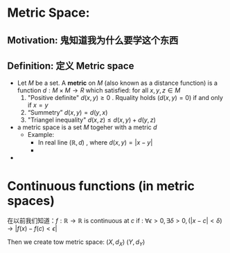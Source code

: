 # Metric Space: 

## Motivation: 鬼知道我为什么要学这个东西

## Definition: 定义 Metric space
- Let $M$ be a set. A **metric** on *M* (also known as a distance function) is a function $d: M \times M \rightarrow R$ which satisfied: for all $x, y, z \in M$ 
	1. "Positive definite"  $d(x,y)\geq 0$  . Rquality holds $(d(x,y) = 0)$ if and only if $x=y$ 
	2. “Summetry” $d(x,y) = d(y,x)$
	3. "Triangel inequality" $d(x,z)\leq d(x,y)+d(y,z)$
- a metric space is a set $M$ togeher with a metric $d$
	- Example: 
		- In real line $(\mathbb{R},d)$ , where $d(x,y) = |x-y|$
		- 
- 








# Continuous functions (in metric spaces)

在以前我们知道：$f:\mathbb{R} \rightarrow \mathbb{R}$ is continuous at $c$ if : $\forall \epsilon >0, \exists \delta > 0,(|x-c|<\delta) \rightarrow |f(x)-f(c)<\epsilon|$ 

Then we create tow metric space: $(X,d_{X})\text{ }(Y,d_{Y})$
